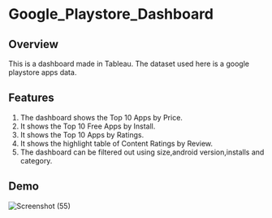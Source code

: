 # Google_Playstore_Dashboard
## Overview
This is a dashboard made in Tableau. The dataset used here is a google playstore apps data.
## Features
1. The dashboard shows the Top 10 Apps by Price.
2. It shows the Top 10 Free Apps by Install.
3. It shows the Top 10 Apps by Ratings.
4. It shows the highlight table of Content Ratings by Review.
5. The dashboard can be filtered out using size,android version,installs and category. 
## Demo
![Screenshot (55)](https://user-images.githubusercontent.com/48888895/121781471-9216e500-cbc2-11eb-9cce-9bc083dbd1d6.png)
